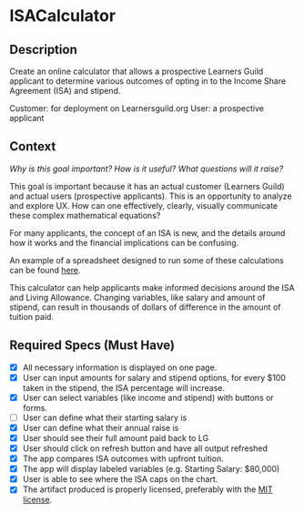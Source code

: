 # ISACalculator

## Description

Create an online calculator that allows a prospective Learners Guild applicant to determine various outcomes of opting in to the Income Share Agreement (ISA) and stipend.

Customer: for deployment on Learnersguild.org
User: a prospective applicant

## Context

_Why is this goal important? How is it useful? What questions will it raise?_

This goal is important because it has an actual customer (Learners Guild) and actual users (prospective applicants). This is an opportunity to analyze and explore UX. How can one effectively, clearly, visually communicate these complex mathematical equations?

For many applicants, the concept of an ISA is new, and the details around how it works and the financial implications can be confusing.

An example of a spreadsheet designed to run some of these calculations can be found [here](https://docs.google.com/spreadsheets/d/1QGhQJeezQwfytiS-WJ4WC3G8TjDxn-ia59ko-bWcYJY/edit?usp=sharing).

This calculator can help applicants make informed decisions around the ISA and Living Allowance.
Changing variables, like salary and amount of stipend, can result in thousands of dollars of difference in the amount of tuition paid.



## Required Specs (Must Have)

- [X] All necessary information is displayed on one page.
- [X] User can input amounts for salary and stipend options, for every $100 taken in the stipend, the ISA percentage will increase.
- [X] User can select variables (like income and stipend) with buttons or forms.
- [ ] User can define what their starting salary is
- [X] User can define what their annual raise is
- [X] User should see their full amount paid back to LG
- [X] User should click on refresh button and have all output refreshed
- [X] The app compares ISA outcomes with upfront tuition.
- [X] The app will display labeled variables (e.g. Starting Salary: $80,000)
- [X] User is able to see where the ISA caps on the chart.
- [X] The artifact produced is properly licensed, preferably with the [MIT license](https://github.com/lizzkats/ISACalculator/blob/master/LICENSE).
